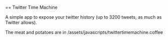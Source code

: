 == Twitter Time Machine

A simple app to expose your twitter history (up to 3200 tweets, as much as Twitter allows).

The meat and potatoes are in /assets/javascripts/twittertimemachine.coffee